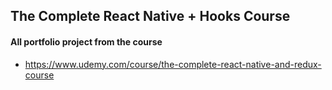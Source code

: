 ## The Complete React Native + Hooks Course

#### All portfolio project from the course
 - https://www.udemy.com/course/the-complete-react-native-and-redux-course
